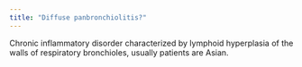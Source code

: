 ```yaml
---
title: "Diffuse panbronchiolitis?"
---
```

Chronic inflammatory disorder characterized by lymphoid hyperplasia of the walls of respiratory bronchioles, usually patients are Asian.


